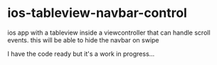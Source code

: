 # ios-tableview-navbar-control
ios app with a tableview inside a viewcontroller that can handle scroll events. this will be able to hide the navbar on swipe

I have the code ready but it's a work in progress...
